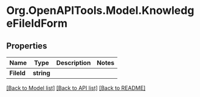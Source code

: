 # Org.OpenAPITools.Model.KnowledgeFileIdForm

## Properties

Name | Type | Description | Notes
------------ | ------------- | ------------- | -------------
**FileId** | **string** |  | 

[[Back to Model list]](../../README.md#documentation-for-models) [[Back to API list]](../../README.md#documentation-for-api-endpoints) [[Back to README]](../../README.md)


